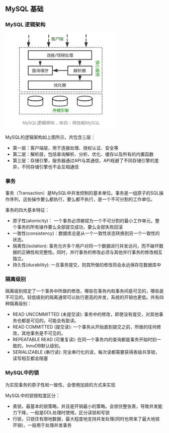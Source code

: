 ## MySQL 基础

### MySQL 逻辑架构

![](img/mysql-structure.png)

MySQL的逻辑架构如上图所示，共包含三层：

+ 第一层：客户端层，用于连接处理、授权认证、安全等
+ 第二层：解析层，包括查询解析、分析、优化、缓存以及所有的内置函数
+ 第三层：存储引擎，服务器通过API与其通信，API规避了不同存储引擎的差异，不同存储引擎也不会互相通信

### 事务

事务（Transaction）是MySQL中并发控制的基本单位。事务是一组原子的SQL操作序列，这些操作要么都执行，要么都不执行，是一个不可分割的工作单位。

事务的四大基本特征：

+ 原子性(atomicity)： 一个事务必须被视为一个不可分割的最小工作单元，整个事务的所有操作要么全部提交成功，要么全部失败回滚
+ 一致性(consistency)：数据库总是从一个一致性状态转换到另一个一致性的状态。
+ 隔离性(isolation): 事务允许多个用户对同一个数据进行并发访问，而不破坏数据的正确性和完整性。同时，并行事务的修改必须与其他并行事务的修改相互独立。
+ 持久性(durability): 一旦事务提交，则其所做的修改将会永远保存在数据库中

### 隔离级别

隔离级别规定了一个事务中所做的修改，哪些在事务内和事务间是可见的，哪些是不可见的。较低级别的隔离通常可以执行更高的并发，系统的开销也更低。共有四种隔离级别：

+ READ UNCOMMITTED (未提交读): 事务中的修改，即使没有提交，对其他事务也都是可见的。可能会有脏读。
+ READ COMMITTED (提交读): 一个事务从开始直到提交之前，所做的任何修改，其他事务是不可见的。
+ REPEATABLE READ (可重复读): 在同一个事务内的查询都是事务开始时刻一致的，InnoDB默认级别。
+ SERIALIZABLE (串行读): 完全串行化的读，每次读都需要获得表级共享锁，读写相互都会阻塞

### MySQL中的锁

为实现事务的原子性和一致性，会使用加锁的方式来实现

MySQL中的锁按粒度区分：

+ 表锁，最基本的锁策略，并且是开销最小的策略。会锁住整张表，导致并发能力下降，一般是DDL处理时使用，区分读锁和写锁
+ 行锁，只锁住有限地数据，最大程度地支持并发处理(同时也带来了最大地锁开销)，一般用于处理并发事务